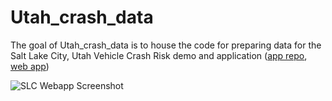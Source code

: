 
# Utah_crash_data

<!-- badges: start -->
<!-- badges: end -->

The goal of Utah_crash_data is to house the code for preparing data for the Salt Lake City, Utah Vehicle Crash Risk demo and application ([app repo](https://github.com/mrecos/Utah_Vehicle_Risk_GHsite), [web app](https://mrecos.github.io/Utah_Vehicle_Risk_GHsite/))

![SLC Webapp Screenshot]("./SLC_app_screenshot.png")

